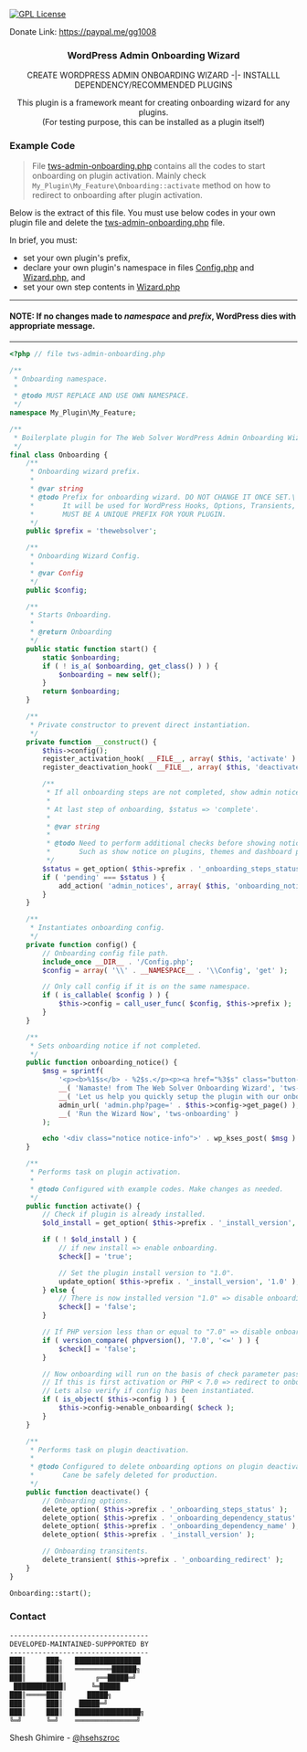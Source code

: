 <!--
<!-- ***
https://www.markdownguide.org/basic-syntax/#reference-style-links
 -->
<p align="center">

<!-- [![Contributors][contributors-shield]][contributors-url]
[![Forks][forks-shield]][forks-url]
[![Stargazers][stars-shield]][stars-url]
[![Issues][issues-shield]][issues-url] -->
[![GPL License][license-shield]][license-url]

</p>
<!-- ***
<!-- -->

Donate Link: https://paypal.me/gg1008

<h3 align="center">WordPress Admin Onboarding Wizard</h3>
<div align="center">
	<p>
		CREATE WORDPRESS ADMIN ONBOARDING WIZARD -|- INSTALLL DEPENDENCY/RECOMMENDED PLUGINS
	</p>
	<p>
		This plugin is a framework meant for creating onboarding wizard for any plugins.
		<br>
		(For testing purpose, this can be installed as a plugin itself)
	</p>
</div>

### Example Code
>File [tws-admin-onboarding.php](https://github.com/TheWebSolver/tws-admin-onboarding/blob/master/tws-admin-onboarding.php) contains all the codes to start onboarding on plugin activation. Mainly check `My_Plugin\My_Feature\Onboarding::activate` method on how to redirect to onboarding after plugin activation.

Below is the extract of this file. You must use below codes in your own plugin file and delete the [tws-admin-onboarding.php](https://github.com/TheWebSolver/tws-admin-onboarding/blob/master/tws-admin-onboarding.php) file.

In brief, you must:
- set your own plugin's prefix,
- declare your own plugin's namespace in files [Config.php](https://github.com/TheWebSolver/tws-admin-onboarding/blob/master/Config.php) and [Wizard.php](https://github.com/TheWebSolver/tws-admin-onboarding/blob/master/Includes/Wizard.php), and
- set your own step contents in [Wizard.php](https://github.com/TheWebSolver/tws-admin-onboarding/blob/master/Includes/Wizard.php)

___
#### NOTE: If no changes made to *namespace* and *prefix*, WordPress dies with appropriate message.
___

```php
<?php // file tws-admin-onboarding.php

/**
 * Onboarding namespace.
 *
 * @todo MUST REPLACE AND USE OWN NAMESPACE.
 */
namespace My_Plugin\My_Feature;

/**
 * Boilerplate plugin for The Web Solver WordPress Admin Onboarding Wizard.
 */
final class Onboarding {
	/**
	 * Onboarding wizard prefix.
	 *
	 * @var string
	 * @todo Prefix for onboarding wizard. DO NOT CHANGE IT ONCE SET.\
	 *       It will be used for WordPress Hooks, Options, Transients, etc.\
	 *       MUST BE A UNIQUE PREFIX FOR YOUR PLUGIN.
	 */
	public $prefix = 'thewebsolver';

	/**
	 * Onboarding Wizard Config.
	 *
	 * @var Config
	 */
	public $config;

	/**
	 * Starts Onboarding.
	 *
	 * @return Onboarding
	 */
	public static function start() {
		static $onboarding;
		if ( ! is_a( $onboarding, get_class() ) ) {
			$onboarding = new self();
		}
		return $onboarding;
	}

	/**
	 * Private constructor to prevent direct instantiation.
	 */
	private function __construct() {
		$this->config();
		register_activation_hook( __FILE__, array( $this, 'activate' ) );
		register_deactivation_hook( __FILE__, array( $this, 'deactivate' ) );

		/**
		 * If all onboarding steps are not completed, show admin notice.
		 *
		 * At last step of onboarding, $status => 'complete'.
		 *
		 * @var string
		 *
		 * @todo Need to perform additional checks before showing notice
		 *       Such as show notice on plugins, themes and dashboard pages only.
		 */
		$status = get_option( $this->prefix . '_onboarding_steps_status' );
		if ( 'pending' === $status ) {
			add_action( 'admin_notices', array( $this, 'onboarding_notice' ) );
		}
	}

	/**
	 * Instantiates onboarding config.
	 */
	private function config() {
		// Onboarding config file path.
		include_once __DIR__ . '/Config.php';
		$config = array( '\\' . __NAMESPACE__ . '\\Config', 'get' );

		// Only call config if it is on the same namespace.
		if ( is_callable( $config ) ) {
			$this->config = call_user_func( $config, $this->prefix );
		}
	}

	/**
	 * Sets onboarding notice if not completed.
	 */
	public function onboarding_notice() {
		$msg = sprintf(
			'<p><b>%1$s</b> - %2$s.</p><p><a href="%3$s" class="button-primary">%4$s</a></p>',
			__( 'Namaste! from The Web Solver Onboarding Wizard', 'tws-onboarding' ),
			__( 'Let us help you quickly setup the plugin with our onboarding wizard', 'tws-onboarding' ),
			admin_url( 'admin.php?page=' . $this->config->get_page() ),
			__( 'Run the Wizard Now', 'tws-onboarding' )
		);

		echo '<div class="notice notice-info">' . wp_kses_post( $msg ) . '</div>';
	}

	/**
	 * Performs task on plugin activation.
	 *
	 * @todo Configured with example codes. Make changes as needed.
	 */
	public function activate() {
		// Check if plugin is already installed.
		$old_install = get_option( $this->prefix . '_install_version', false );

		if ( ! $old_install ) {
			// if new install => enable onboarding.
			$check[] = 'true';

			// Set the plugin install version to "1.0".
			update_option( $this->prefix . '_install_version', '1.0' );
		} else {
			// There is now installed version "1.0" => disable onboarding.
			$check[] = 'false';
		}

		// If PHP version less than or equal to "7.0" => disable onboarding.
		if ( version_compare( phpversion(), '7.0', '<=' ) ) {
			$check[] = 'false';
		}

		// Now onboarding will run on the basis of check parameter passed.
		// If this is first activation or PHP < 7.0 => redirect to onboarding page.
		// Lets also verify if config has been instantiated.
		if ( is_object( $this->config ) ) {
			$this->config->enable_onboarding( $check );
		}
	}

	/**
	 * Performs task on plugin deactivation.
	 *
	 * @todo Configured to delete onboarding options on plugin deactivation.\
	 *       Cane be safely deleted for production.
	 */
	public function deactivate() {
		// Onboarding options.
		delete_option( $this->prefix . '_onboarding_steps_status' );
		delete_option( $this->prefix . '_onboarding_dependency_status' );
		delete_option( $this->prefix . '_onboarding_dependency_name' );
		delete_option( $this->prefix . '_install_version' );

		// Onboarding transitents.
		delete_transient( $this->prefix . '_onboarding_redirect' );
	}
}

Onboarding::start();
```

<!-- CONTACT -->
### Contact

```sh
----------------------------------
DEVELOPED-MAINTAINED-SUPPPORTED BY
----------------------------------
███║     ███╗   ████████████████
███║     ███║   ═════════██████╗
███║     ███║        ╔══█████═╝
 ████████████║      ╚═█████
███║═════███║      █████╗
███║     ███║    █████═╝
███║     ███║   ████████████████╗
╚═╝      ╚═╝    ═══════════════╝
 ```
 Shesh Ghimire - [@hsehszroc](https://twitter.com/hsehszroc)

[license-shield]: https://www.gnu.org/graphics/gplv3-or-later-sm.png
[license-url]: https://github.com/TheWebSolver/tws-admin-onboarding/blob/master/LICENSE
